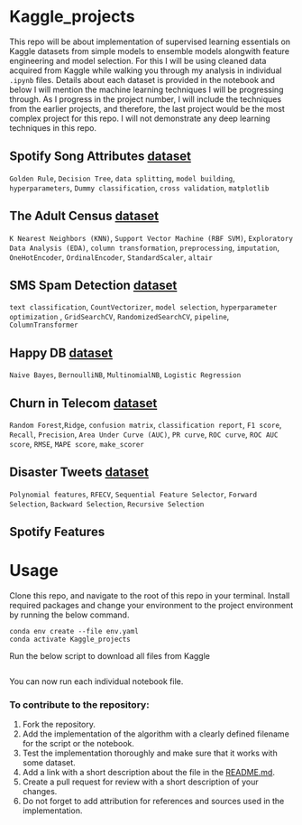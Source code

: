 # Kaggle_projects
This repo will be about implementation of supervised learning essentials on Kaggle datasets from simple models to ensemble models alongwith feature engineering and model selection. For this I will be using cleaned data acquired from Kaggle while walking you through my analysis in individual `.ipynb` files. Details about each dataset is provided in the notebook and below I will mention the machine learning techniques I will be progressing through. As I progress in the project number, I will include the techniques from the earlier projects, and therefore, the last project would be the most complex project for this repo. I will not demonstrate any deep learning techniques in this repo. 


## Spotify Song Attributes [dataset](https://www.kaggle.com/geomack/spotifyclassification/home)
`Golden Rule`, `Decision Tree`, `data splitting`, `model building`, `hyperparameters`, `Dummy classification`, `cross validation`, `matplotlib`

## The Adult Census [dataset](https://www.kaggle.com/uciml/adult-census-income#)
`K Nearest Neighbors (KNN)`, `Support Vector Machine (RBF SVM)`, `Exploratory Data Analysis (EDA)`, `column transformation`, `preprocessing`, `imputation`, `OneHotEncoder`, `OrdinalEncoder`, `StandardScaler`, `altair`

## SMS Spam Detection [dataset](https://www.kaggle.com/uciml/sms-spam-collection-dataset)
`text classification`, `CountVectorizer`, `model selection`, `hyperparameter optimization` , `GridSearchCV`, `RandomizedSearchCV`, `pipeline`, `ColumnTransformer`

## Happy DB [dataset](https://www.kaggle.com/ritresearch/happydb)
`Naive Bayes`, `BernoulliNB`, `MultinomialNB`, `Logistic Regression`

## Churn in Telecom [dataset](https://www.kaggle.com/becksddf/churn-in-telecoms-dataset)
`Random Forest`,`Ridge`, `confusion matrix`, `classification report`, `F1 score`, `Recall`, `Precision`, `Area Under Curve (AUC)`, `PR curve`, `ROC curve`, `ROC AUC score`, `RMSE`, `MAPE score`, `make_scorer`

## Disaster Tweets [dataset](https://www.kaggle.com/vstepanenko/disaster-tweets)
`Polynomial features`, `RFECV`, `Sequential Feature Selector`, `Forward Selection`, `Backward Selection`, `Recursive Selection`

## Spotify Features


# Usage
Clone this repo, and navigate to the root of this repo in your terminal. Install required packages and change your environment to the project environment by running the below command.
```
conda env create --file env.yaml
conda activate Kaggle_projects
```

Run the below script to download all files from Kaggle
```

```
You can now run each individual notebook file.


### To contribute to the repository:
1. Fork the repository.
2. Add the implementation of the algorithm with a clearly defined filename for the script or the notebook.
3. Test the implementation thoroughly and make sure that it works with some dataset.
4. Add a link with a short description about the file in the [README.md](https://github.com/artanzand/Kaggle_projects/blob/main/README.md).
5. Create a pull request for review with a short description of your changes.
6. Do not forget to add attribution for references and sources used in the implementation.
